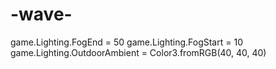 # -wave-
game.Lighting.FogEnd = 50
game.Lighting.FogStart = 10
game.Lighting.OutdoorAmbient = Color3.fromRGB(40, 40, 40)
